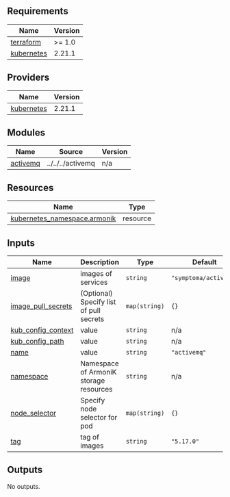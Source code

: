 <!-- BEGIN_TF_DOCS -->
## Requirements

| Name | Version |
|------|---------|
| <a name="requirement_terraform"></a> [terraform](#requirement\_terraform) | >= 1.0 |
| <a name="requirement_kubernetes"></a> [kubernetes](#requirement\_kubernetes) | 2.21.1 |

## Providers

| Name | Version |
|------|---------|
| <a name="provider_kubernetes"></a> [kubernetes](#provider\_kubernetes) | 2.21.1 |

## Modules

| Name | Source | Version |
|------|--------|---------|
| <a name="module_activemq"></a> [activemq](#module\_activemq) | ../../../activemq | n/a |

## Resources

| Name | Type |
|------|------|
| [kubernetes_namespace.armonik](https://registry.terraform.io/providers/hashicorp/kubernetes/2.21.1/docs/resources/namespace) | resource |

## Inputs

| Name | Description | Type | Default | Required |
|------|-------------|------|---------|:--------:|
| <a name="input_image"></a> [image](#input\_image) | images of services | `string` | `"symptoma/activemq"` | no |
| <a name="input_image_pull_secrets"></a> [image\_pull\_secrets](#input\_image\_pull\_secrets) | (Optional) Specify list of pull secrets | `map(string)` | `{}` | no |
| <a name="input_kub_config_context"></a> [kub\_config\_context](#input\_kub\_config\_context) | value | `string` | n/a | yes |
| <a name="input_kub_config_path"></a> [kub\_config\_path](#input\_kub\_config\_path) | value | `string` | n/a | yes |
| <a name="input_name"></a> [name](#input\_name) | value | `string` | `"activemq"` | no |
| <a name="input_namespace"></a> [namespace](#input\_namespace) | Namespace of ArmoniK storage resources | `string` | n/a | yes |
| <a name="input_node_selector"></a> [node\_selector](#input\_node\_selector) | Specify node selector for pod | `map(string)` | `{}` | no |
| <a name="input_tag"></a> [tag](#input\_tag) | tag of images | `string` | `"5.17.0"` | no |

## Outputs

No outputs.
<!-- END_TF_DOCS -->
